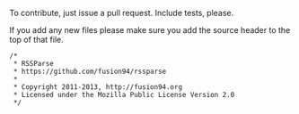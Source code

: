 To contribute, just issue a pull request. Include tests, please. 

If you add any new files please make sure you add the source header to 
the top of that file.

```
/*
 * RSSParse
 * https://github.com/fusion94/rssparse
 *
 * Copyright 2011-2013, http://fusion94.org
 * Licensed under the Mozilla Public License Version 2.0
 */